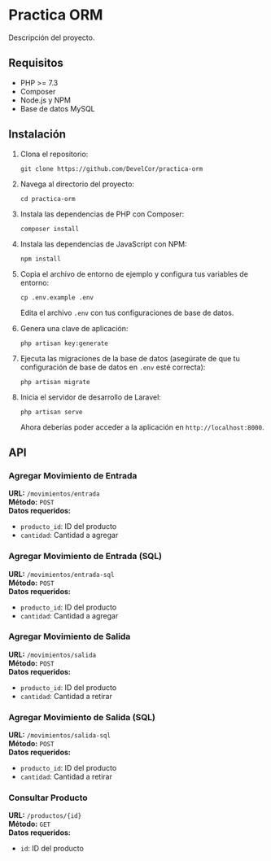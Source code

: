 # Practica ORM

Descripción del proyecto.

## Requisitos

- PHP >= 7.3
- Composer
- Node.js y NPM
- Base de datos MySQL

## Instalación

1. Clona el repositorio:
    ```
    git clone https://github.com/DevelCor/practica-orm
    ```

2. Navega al directorio del proyecto:
    ```
    cd practica-orm
    ```

3. Instala las dependencias de PHP con Composer:
    ```
    composer install
    ```

4. Instala las dependencias de JavaScript con NPM:
    ```
    npm install
    ```

5. Copia el archivo de entorno de ejemplo y configura tus variables de entorno:
    ```
    cp .env.example .env
    ```
   Edita el archivo `.env` con tus configuraciones de base de datos.

6. Genera una clave de aplicación:
    ```
    php artisan key:generate
    ```

7. Ejecuta las migraciones de la base de datos (asegúrate de que tu configuración de base de datos en `.env` esté correcta):
    ```
    php artisan migrate
    ```

8. Inicia el servidor de desarrollo de Laravel:
    ```
    php artisan serve
    ```
    Ahora deberías poder acceder a la aplicación en `http://localhost:8000`.

## API

### Agregar Movimiento de Entrada

**URL:** `/movimientos/entrada`  
**Método:** `POST`  
**Datos requeridos:**
- `producto_id`: ID del producto
- `cantidad`: Cantidad a agregar

### Agregar Movimiento de Entrada (SQL)

**URL:** `/movimientos/entrada-sql`  
**Método:** `POST`  
**Datos requeridos:**
- `producto_id`: ID del producto
- `cantidad`: Cantidad a agregar

### Agregar Movimiento de Salida

**URL:** `/movimientos/salida`  
**Método:** `POST`  
**Datos requeridos:**
- `producto_id`: ID del producto
- `cantidad`: Cantidad a retirar

### Agregar Movimiento de Salida (SQL)

**URL:** `/movimientos/salida-sql`  
**Método:** `POST`  
**Datos requeridos:**
- `producto_id`: ID del producto
- `cantidad`: Cantidad a retirar

### Consultar Producto

**URL:** `/productos/{id}`  
**Método:** `GET`  
**Datos requeridos:**
- `id`: ID del producto